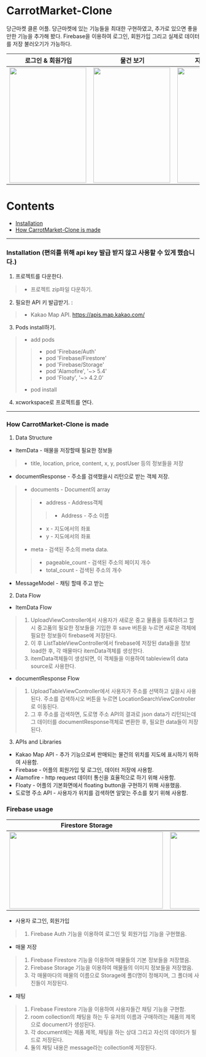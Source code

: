 # CarrotMarket-Clone
당근마켓 클론 어플. 당근마켓에 있는 기능들을 최대한 구현하였고, 추가로 있으면 좋을만한 기능을 추가해 봤다. Firebase을 이용하여 로그인, 회원가입 그리고 실제로 데이터를 저장 불러오기가 가능하다.





로그인 & 회원가입             |  물건 보기          |  지도로 매물 보기     | 채팅
:-------------------------:|:-------------------------:|:-------------------------:|:-------------------------:
<img src="https://user-images.githubusercontent.com/48948578/126030688-06be7f62-d87c-4489-94a6-71ff655e321c.gif"  width="200" height="300" align="left"> |<img src="https://user-images.githubusercontent.com/48948578/126030699-8e8dc34a-6c47-40cd-bc71-fd816ebf5af6.gif"  width="200" height="300" align="left"> |<img src="https://user-images.githubusercontent.com/48948578/126030711-8c5f0f18-9ecf-424a-9160-b31bc1d8bc72.gif"  width="200" height="300" align="left"> |<img src="https://user-images.githubusercontent.com/48948578/126030716-8f827161-313a-4ac8-aad9-e6e679b7c617.gif"  width="200" height="300" align="left">


# Contents
+ [Installation](#Installation)
+ [How CarrotMarket-Clone is made](#How-CarrotMarket-Clone-is-made)



***
### Installation (편의를 위해 api key 발급 받지 않고 사용할 수 있게 했습니다.)
1. 프로젝트를 다운한다.
> + 프로젝트 zip파일 다운하기.
2. 필요한 API 키 발급받기. :
> + Kakao Map API.   https://apis.map.kakao.com/
3. Pods install하기.
> + add pods 
>>+ pod 'Firebase/Auth'
>>+ pod 'Firebase/Firestore'
>>+ pod 'Firebase/Storage'
>>+ pod 'Alamofire', '~> 5.4'
>>+ pod 'Floaty', '~> 4.2.0' 
> + pod install

4. xcworkspace로 프로젝트를 연다. 


***
### How CarrotMarket-Clone is made
1. Data Structure
 + ItemData - 매물을 저장할때 필요한 정보들
 >+ title, location, price, content, x, y, postUser 등의 정보들을 저장


 + documentResponse - 주소를 검색했을시 리턴으로 받는 객체 저장.
 >+ documents - Document의 array
 >>+ address - Address객체
 >>>+ Address - 주소 이름
 >>+ x - 지도에서의 좌표
 >>+ y - 지도에서의 좌표
 >+ meta - 검색된 주소의 meta data.
 >>+ pageable_count - 검색된 주소의 페이지 개수
 >>+ total_count - 검색된 주소의 개수
 
 + MessageModel - 채팅 할때 주고 받는 

2. Data Flow 
 + ItemData Flow
  > 1) UploadViewController에서 사용자가 새로운 중고 물품을 등록하려고 할 시 중고품의 필요한 정보들을 기입한 후 save 버튼을 누르면 새로운 객체에 필요한 정보들이 firebase에 저장된다.
  > 2) 이 후 ListTableViewController에서 firebase에 저장된 data들을 정보 load한 후, 각 매물마다 itemData객체를 생성한다.
  > 3) itemData객체들이 생성되면, 이 객체들을 이용하여 tableview의 data source로 사용한다.
  
 + documentResponse Flow
  > 1) UploadTableViewController에서 사용자가 주소를 선택하고 싶을시 사용된다. 주소를 검색하시오 버튼을 누르면 LocationSearchViewController 로 이동된다.
  > 2) 그 후 주소를 검색하면, 도로명 주소 API의 결과로 json data가 리턴되는데 그 데이터를 documentResponse객체로 변환한 후, 필요한 data들이 저장된다.
 

3. APIs and Libraries
 + Kakao Map API - 추가 기능으로써 판매되는 물건의 위치를 지도에 표시하기 위하여 사용함.
 + Firebase - 어플의 회원가입 및 로그인, 데이터 저장에 사용함. 
 + Alamofire - http request 데이터 통신을 효율적으로 하기 위해 사용함.
 + Floaty - 어플의 기본화면에서 floating button을 구현하기 위해 사용했음.
 + 도로명 주소 API - 사용자가 위치를 검색하면 알맞는 주소를 찾기 위해 사용함.


### Firebase usage













Firestore Storage             |  Firestore data collection          |  Firestore chat collection
:-------------------------:|:-------------------------:|:-------------------------:
<img src="https://user-images.githubusercontent.com/48948578/126030055-4461ca21-cfcf-4db5-b27f-1f3c2eed8426.png"  width="400" height="200" align="left">  |  <img src="https://user-images.githubusercontent.com/48948578/126030059-af797815-69c3-432d-b1c1-aee393c93b82.png"  width="400" height="200" align="left">  | <img src="https://user-images.githubusercontent.com/48948578/126030060-9e72a2d1-cb8f-4535-8b00-92f830362b8b.png"  width="400" height="200" align="left">



+ 사용자 로그인, 회원가입
 > 1) Firebase Auth 기능을 이용하여 로그인 및 회원가입 기능을 구현했음.
+ 매물 저장 
 > 1) Firebase Firestore 기능을 이용하여 매물들의 기본 정보들을 저장했음.
 > 2) Firebase Storage 기능을 이용하여 매물들의 이미지 정보들을 저장했음.
 > 3) 각 매물마다의 매물의 이름으로 Storage에 폴더명이 정해지며, 그 폴더에 사진들이 저장된다.
+ 채팅
 > 1)  Firebase Firestore 기능을 이용하여 사용자들간 채팅 기능을 구현함.
 > 2)  room collection의 채팅을 하는 두 유저의 이름과 구매하려는 제품의 제목으로 document가 생성된다.
 > 3)  각 document에는 제품 제목, 채팅을 하는 상대 그리고 자신의 데이터가 필드로 저장된다.
 > 4)  둘의 채팅 내용은 message라는 collection에 저장된다.
 
 
 

        
        

 

